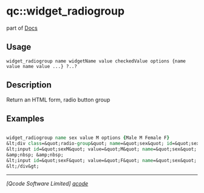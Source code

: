 qc::widget_radiogroup
=====================

part of [Docs](.)

Usage
-----
`
	widget_radiogroup name widgetName value checkedValue options {name value name value ...} ?..?
    `

Description
-----------
Return an HTML form, radio button group

Examples
--------
```tcl

widget_radiogroup name sex value M options {Male M Female F}
&lt;div class=&quot;radio-group&quot; name=&quot;sex&quot; id=&quot;sex&quot;&gt;
&lt;input id=&quot;sexM&quot; value=&quot;M&quot; name=&quot;sex&quot; type=&quot;radio&quot; checked&gt;&amp;nbsp;&lt;label for=&quot;sexM&quot;&gt;Male&lt;/label&gt;
&amp;nbsp; &amp;nbsp;
&lt;input id=&quot;sexF&quot; value=&quot;F&quot; name=&quot;sex&quot; type=&quot;radio&quot;&gt;&amp;nbsp;&lt;label for=&quot;sexF&quot;&gt;Female&lt;/label&gt;
&lt;/div&gt;

```

----------------------------------
*[Qcode Software Limited] [qcode]*

[qcode]: http://www.qcode.co.uk "Qcode Software"